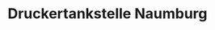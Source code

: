 ---
title: "Druckertankstelle Naumburg"
url: /naumburg/druckertankstelle-naumburg/
shop: Computer
---